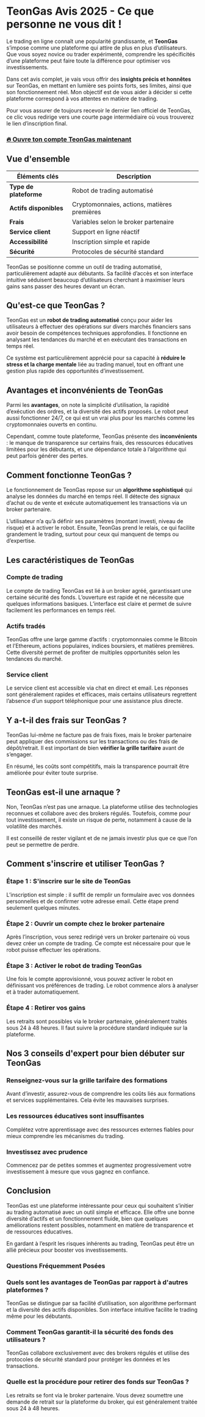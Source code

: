 # TeonGas Avis 2025 - Ce que personne ne vous dit !
 

Le trading en ligne connaît une popularité grandissante, et **TeonGas** s’impose comme une plateforme qui attire de plus en plus d’utilisateurs. Que vous soyez novice ou trader expérimenté, comprendre les spécificités d’une plateforme peut faire toute la différence pour optimiser vos investissements.

Dans cet avis complet, je vais vous offrir des **insights précis et honnêtes** sur TeonGas, en mettant en lumière ses points forts, ses limites, ainsi que son fonctionnement réel. Mon objectif est de vous aider à décider si cette plateforme correspond à vos attentes en matière de trading.

Pour vous assurer de toujours recevoir le dernier lien officiel de TeonGas, ce clic vous redirige vers une courte page intermédiaire où vous trouverez le lien d’inscription final.

### [🔥 Ouvre ton compte TeonGas maintenant](https://github.com/MelindaWeaver9047/core/blob/dev/426fr.md)
## Vue d'ensemble

| Éléments clés          | Description                                  |
|-----------------------|----------------------------------------------|
| **Type de plateforme** | Robot de trading automatisé                   |
| **Actifs disponibles** | Cryptomonnaies, actions, matières premières  |
| **Frais**              | Variables selon le broker partenaire          |
| **Service client**     | Support en ligne réactif                       |
| **Accessibilité**      | Inscription simple et rapide                   |
| **Sécurité**           | Protocoles de sécurité standard                |

TeonGas se positionne comme un outil de trading automatisé, particulièrement adapté aux débutants. Sa facilité d’accès et son interface intuitive séduisent beaucoup d’utilisateurs cherchant à maximiser leurs gains sans passer des heures devant un écran.

## Qu'est-ce que TeonGas ?

TeonGas est un **robot de trading automatisé** conçu pour aider les utilisateurs à effectuer des opérations sur divers marchés financiers sans avoir besoin de compétences techniques approfondies. Il fonctionne en analysant les tendances du marché et en exécutant des transactions en temps réel.

Ce système est particulièrement apprécié pour sa capacité à **réduire le stress et la charge mentale** liée au trading manuel, tout en offrant une gestion plus rapide des opportunités d’investissement.

## Avantages et inconvénients de TeonGas

Parmi les **avantages**, on note la simplicité d’utilisation, la rapidité d’exécution des ordres, et la diversité des actifs proposés. Le robot peut aussi fonctionner 24/7, ce qui est un vrai plus pour les marchés comme les cryptomonnaies ouverts en continu.

Cependant, comme toute plateforme, TeonGas présente des **inconvénients** : le manque de transparence sur certains frais, des ressources éducatives limitées pour les débutants, et une dépendance totale à l’algorithme qui peut parfois générer des pertes.

## Comment fonctionne TeonGas ?

Le fonctionnement de TeonGas repose sur un **algorithme sophistiqué** qui analyse les données du marché en temps réel. Il détecte des signaux d’achat ou de vente et exécute automatiquement les transactions via un broker partenaire.

L’utilisateur n’a qu’à définir ses paramètres (montant investi, niveau de risque) et à activer le robot. Ensuite, TeonGas prend le relais, ce qui facilite grandement le trading, surtout pour ceux qui manquent de temps ou d’expertise.

## Les caractéristiques de TeonGas

### Compte de trading

Le compte de trading TeonGas est lié à un broker agréé, garantissant une certaine sécurité des fonds. L’ouverture est rapide et ne nécessite que quelques informations basiques. L’interface est claire et permet de suivre facilement les performances en temps réel.

### Actifs tradés

TeonGas offre une large gamme d’actifs : cryptomonnaies comme le Bitcoin et l’Ethereum, actions populaires, indices boursiers, et matières premières. Cette diversité permet de profiter de multiples opportunités selon les tendances du marché.

### Service client

Le service client est accessible via chat en direct et email. Les réponses sont généralement rapides et efficaces, mais certains utilisateurs regrettent l’absence d’un support téléphonique pour une assistance plus directe.

## Y a-t-il des frais sur TeonGas ?

TeonGas lui-même ne facture pas de frais fixes, mais le broker partenaire peut appliquer des commissions sur les transactions ou des frais de dépôt/retrait. Il est important de bien **vérifier la grille tarifaire** avant de s’engager.

En résumé, les coûts sont compétitifs, mais la transparence pourrait être améliorée pour éviter toute surprise.

## TeonGas est-il une arnaque ?

Non, TeonGas n’est pas une arnaque. La plateforme utilise des technologies reconnues et collabore avec des brokers régulés. Toutefois, comme pour tout investissement, il existe un risque de perte, notamment à cause de la volatilité des marchés.

Il est conseillé de rester vigilant et de ne jamais investir plus que ce que l’on peut se permettre de perdre.

## Comment s'inscrire et utiliser TeonGas ?

### Étape 1 : S'inscrire sur le site de TeonGas

L’inscription est simple : il suffit de remplir un formulaire avec vos données personnelles et de confirmer votre adresse email. Cette étape prend seulement quelques minutes.

### Étape 2 : Ouvrir un compte chez le broker partenaire

Après l’inscription, vous serez redirigé vers un broker partenaire où vous devez créer un compte de trading. Ce compte est nécessaire pour que le robot puisse effectuer les opérations.

### Étape 3 : Activer le robot de trading TeonGas

Une fois le compte approvisionné, vous pouvez activer le robot en définissant vos préférences de trading. Le robot commence alors à analyser et à trader automatiquement.

### Étape 4 : Retirer vos gains

Les retraits sont possibles via le broker partenaire, généralement traités sous 24 à 48 heures. Il faut suivre la procédure standard indiquée sur la plateforme.

## Nos 3 conseils d'expert pour bien débuter sur TeonGas

### Renseignez-vous sur la grille tarifaire des formations

Avant d’investir, assurez-vous de comprendre les coûts liés aux formations et services supplémentaires. Cela évite les mauvaises surprises.

### Les ressources éducatives sont insuffisantes

Complétez votre apprentissage avec des ressources externes fiables pour mieux comprendre les mécanismes du trading.

### Investissez avec prudence

Commencez par de petites sommes et augmentez progressivement votre investissement à mesure que vous gagnez en confiance.

## Conclusion

TeonGas est une plateforme intéressante pour ceux qui souhaitent s’initier au trading automatisé avec un outil simple et efficace. Elle offre une bonne diversité d’actifs et un fonctionnement fluide, bien que quelques améliorations restent possibles, notamment en matière de transparence et de ressources éducatives.

En gardant à l’esprit les risques inhérents au trading, TeonGas peut être un allié précieux pour booster vos investissements.

### Questions Fréquemment Posées

### Quels sont les avantages de TeonGas par rapport à d'autres plateformes ?

TeonGas se distingue par sa facilité d’utilisation, son algorithme performant et la diversité des actifs disponibles. Son interface intuitive facilite le trading même pour les débutants.

### Comment TeonGas garantit-il la sécurité des fonds des utilisateurs ?

TeonGas collabore exclusivement avec des brokers régulés et utilise des protocoles de sécurité standard pour protéger les données et les transactions.

### Quelle est la procédure pour retirer des fonds sur TeonGas ?

Les retraits se font via le broker partenaire. Vous devez soumettre une demande de retrait sur la plateforme du broker, qui est généralement traitée sous 24 à 48 heures.